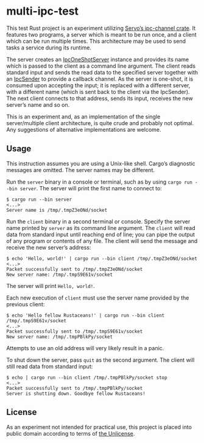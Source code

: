 # multi-ipc-test

This test Rust project is an experiment utilizing
[Servo’s ipc-channel crate](https://github.com/servo/ipc-channel). It features
two programs, a server which is meant to be run once, and a client which can be
run multiple times. This architecture may be used to send tasks a service during
its runtime.

The server creates an [IpcOneShotServer](https://doc.servo.org/ipc_channel/ipc/struct.IpcOneShotServer.html)
instance and provides its name which is passed to the client as a command line
argument. The client reads standard input and sends the read data to the
specified server together with an
[IpcSender](https://doc.servo.org/ipc_channel/ipc/struct.IpcSender.html)
to provide a callback channel. As the server is one-shot, it is consumed upon
accepting the input; it is replaced with a different server, with a different
name (which is sent back to the client via the IpcSender). The next client
connects to that address, sends its input, receives the new server’s name
and so on.

This is an experiment and, as an implementation of the single server/multiple
client architecture, is quite crude and probably not optimal. Any suggestions of
alternative implementations are welcome.

## Usage

This instruction assumes you are using a Unix-like shell. Cargo’s diagnostic
messages are omitted. The server names may be different.

Run the `server` binary in a console or terminal, such as by using
`cargo run --bin server`. The server will print the first name to connect to:
```
$ cargo run --bin server
<...>
Server name is /tmp/.tmpZ3eONd/socket
```

Run the `client` binary in a second terminal or console. Specify the server name
printed by `server` as its command line argument. The `client` will read data
from standard input until reaching end of line; you can pipe the output of any
program or contents of any file. The client will send the message and receive
the new server’s address:
```
$ echo 'Hello, world!' | cargo run --bin client /tmp/.tmpZ3eONd/socket
<...>
Packet successfully sent to /tmp/.tmpZ3eONd/socket
New server name: /tmp/.tmpS9E61v/socket
```
The server will print `Hello, world!`.

Each new execution of `client` must use the server name provided by the previous
client:
```
$ echo 'Hello fellow Rustaceans!' | cargo run --bin client /tmp/.tmpS9E61v/socket
<...>
Packet successfully sent to /tmp/.tmpS9E61v/socket
New server name: /tmp/.tmpPBlkPy/socket
```
Attempts to use an old address will very likely result in a panic.

To shut down the server, pass `quit` as the second argument. The client will
still read data from standard input:
```
$ echo | cargo run --bin client /tmp/.tmpPBlkPy/socket stop
<...>
Packet successfully sent to /tmp/.tmpPBlkPy/socket
Server is shutting down. Goodbye fellow Rustaceans!
```

## License

As an experiment not intended for practical use, this project is placed into
public domain according to terms of
[the Unlicense](http://unlicense.org).